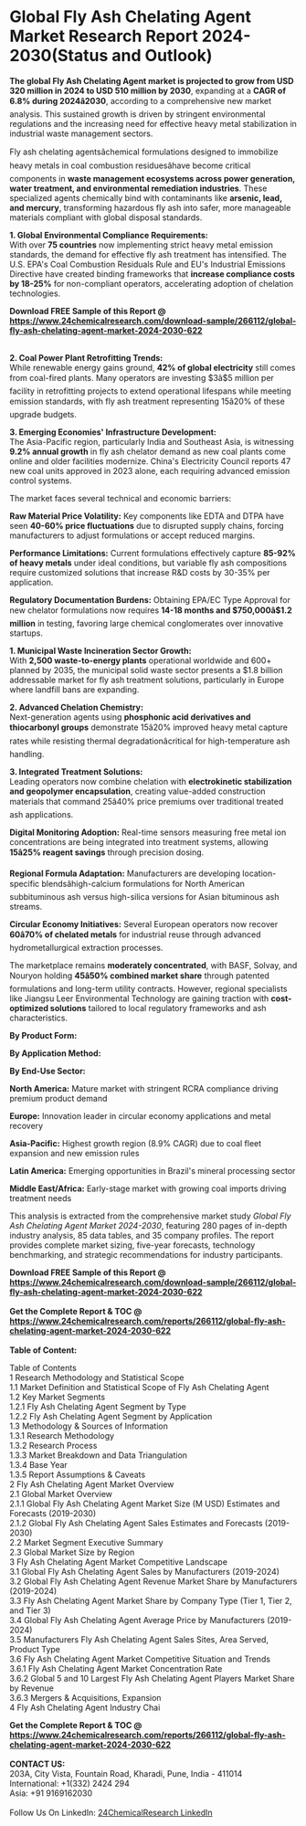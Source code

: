 <h1>Global Fly Ash Chelating Agent Market Research Report 2024-2030(Status and Outlook)</h1><p><strong>The global Fly Ash Chelating Agent market is projected to grow from USD 320 million in 2024 to USD 510 million by 2030</strong>, expanding at a <strong>CAGR of 6.8% during 2024â2030</strong>, according to a comprehensive new market analysis. This sustained growth is driven by stringent environmental regulations and the increasing need for effective heavy metal stabilization in industrial waste management sectors.</p><p>Fly ash chelating agentsâchemical formulations designed to immobilize heavy metals in coal combustion residuesâhave become critical components in <strong>waste management ecosystems across power generation, water treatment, and environmental remediation industries</strong>. These specialized agents chemically bind with contaminants like <strong>arsenic, lead, and mercury</strong>, transforming hazardous fly ash into safer, more manageable materials compliant with global disposal standards.</p><p><strong>1. Global Environmental Compliance Requirements:</strong><br>
With over <strong>75 countries</strong> now implementing strict heavy metal emission standards, the demand for effective fly ash treatment has intensified. The U.S. EPA's Coal Combustion Residuals Rule and EU's Industrial Emissions Directive have created binding frameworks that <strong>increase compliance costs by 18-25%</strong> for non-compliant operators, accelerating adoption of chelation technologies.</p><div><b>Download FREE Sample of this Report @ 
            <a href="https://www.24chemicalresearch.com/download-sample/266112/global-fly-ash-chelating-agent-market-2024-2030-622">
            https://www.24chemicalresearch.com/download-sample/266112/global-fly-ash-chelating-agent-market-2024-2030-622</a></b></div><br><p><strong>2. Coal Power Plant Retrofitting Trends:</strong><br>
While renewable energy gains ground, <strong>42% of global electricity</strong> still comes from coal-fired plants. Many operators are investing $3â$5 million per facility in retrofitting projects to extend operational lifespans while meeting emission standards, with fly ash treatment representing 15â20% of these upgrade budgets.</p><p><strong>3. Emerging Economies' Infrastructure Development:</strong><br>
The Asia-Pacific region, particularly India and Southeast Asia, is witnessing <strong>9.2% annual growth</strong> in fly ash chelator demand as new coal plants come online and older facilities modernize. China's Electricity Council reports 47 new coal units approved in 2023 alone, each requiring advanced emission control systems.</p><p>The market faces several technical and economic barriers:</p><p><strong>Raw Material Price Volatility:</strong> Key components like EDTA and DTPA have seen <strong>40-60% price fluctuations</strong> due to disrupted supply chains, forcing manufacturers to adjust formulations or accept reduced margins.</p><p><strong>Performance Limitations:</strong> Current formulations effectively capture <strong>85-92% of heavy metals</strong> under ideal conditions, but variable fly ash compositions require customized solutions that increase R&amp;D costs by 30-35% per application.</p><p><strong>Regulatory Documentation Burdens:</strong> Obtaining EPA/EC Type Approval for new chelator formulations now requires <strong>14-18 months and $750,000â$1.2 million</strong> in testing, favoring large chemical conglomerates over innovative startups.</p><p><strong>1. Municipal Waste Incineration Sector Growth:</strong><br>
With <strong>2,500 waste-to-energy plants</strong> operational worldwide and 600+ planned by 2035, the municipal solid waste sector presents a $1.8 billion addressable market for fly ash treatment solutions, particularly in Europe where landfill bans are expanding.</p><p><strong>2. Advanced Chelation Chemistry:</strong><br>
Next-generation agents using <strong>phosphonic acid derivatives and thiocarbonyl groups</strong> demonstrate 15â20% improved heavy metal capture rates while resisting thermal degradationâcritical for high-temperature ash handling.</p><p><strong>3. Integrated Treatment Solutions:</strong><br>
Leading operators now combine chelation with <strong>electrokinetic stabilization and geopolymer encapsulation</strong>, creating value-added construction materials that command 25â40% price premiums over traditional treated ash applications.</p><p><strong>Digital Monitoring Adoption:</strong> Real-time sensors measuring free metal ion concentrations are being integrated into treatment systems, allowing <strong>15â25% reagent savings</strong> through precision dosing.</p><p><strong>Regional Formula Adaptation:</strong> Manufacturers are developing location-specific blendsâhigh-calcium formulations for North American subbituminous ash versus high-silica versions for Asian bituminous ash streams.</p><p><strong>Circular Economy Initiatives:</strong> Several European operators now recover <strong>60â70% of chelated metals</strong> for industrial reuse through advanced hydrometallurgical extraction processes.</p><p>The marketplace remains <strong>moderately concentrated</strong>, with BASF, Solvay, and Nouryon holding <strong>45â50% combined market share</strong> through patented formulations and long-term utility contracts. However, regional specialists like Jiangsu Leer Environmental Technology are gaining traction with <strong>cost-optimized solutions</strong> tailored to local regulatory frameworks and ash characteristics.</p><p><strong>By Product Form:</strong></p><p><strong>By Application Method:</strong></p><p><strong>By End-Use Sector:</strong></p><p><strong>North America:</strong> Mature market with stringent RCRA compliance driving premium product demand</p><p><strong>Europe:</strong> Innovation leader in circular economy applications and metal recovery</p><p><strong>Asia-Pacific:</strong> Highest growth region (8.9% CAGR) due to coal fleet expansion and new emission rules</p><p><strong>Latin America:</strong> Emerging opportunities in Brazil's mineral processing sector</p><p><strong>Middle East/Africa:</strong> Early-stage market with growing coal imports driving treatment needs</p><p>This analysis is extracted from the comprehensive market study <em>Global Fly Ash Chelating Agent Market 2024-2030</em>, featuring 280 pages of in-depth industry analysis, 85 data tables, and 35 company profiles. The report provides complete market sizing, five-year forecasts, technology benchmarking, and strategic recommendations for industry participants.</p><div><b>Download FREE Sample of this Report @ 
            <a href="https://www.24chemicalresearch.com/download-sample/266112/global-fly-ash-chelating-agent-market-2024-2030-622">
            https://www.24chemicalresearch.com/download-sample/266112/global-fly-ash-chelating-agent-market-2024-2030-622</a></b></div><br><div><b>Get the Complete Report & TOC @ 
            <a href="https://www.24chemicalresearch.com/reports/266112/global-fly-ash-chelating-agent-market-2024-2030-622">
            https://www.24chemicalresearch.com/reports/266112/global-fly-ash-chelating-agent-market-2024-2030-622</a></b></div><br>
            <b>Table of Content:</b><p>Table of Contents<br />
1 Research Methodology and Statistical Scope<br />
1.1 Market Definition and Statistical Scope of Fly Ash Chelating Agent<br />
1.2 Key Market Segments<br />
1.2.1 Fly Ash Chelating Agent Segment by Type<br />
1.2.2 Fly Ash Chelating Agent Segment by Application<br />
1.3 Methodology & Sources of Information<br />
1.3.1 Research Methodology<br />
1.3.2 Research Process<br />
1.3.3 Market Breakdown and Data Triangulation<br />
1.3.4 Base Year<br />
1.3.5 Report Assumptions & Caveats<br />
2 Fly Ash Chelating Agent Market Overview<br />
2.1 Global Market Overview<br />
2.1.1 Global Fly Ash Chelating Agent Market Size (M USD) Estimates and Forecasts (2019-2030)<br />
2.1.2 Global Fly Ash Chelating Agent Sales Estimates and Forecasts (2019-2030)<br />
2.2 Market Segment Executive Summary<br />
2.3 Global Market Size by Region<br />
3 Fly Ash Chelating Agent Market Competitive Landscape<br />
3.1 Global Fly Ash Chelating Agent Sales by Manufacturers (2019-2024)<br />
3.2 Global Fly Ash Chelating Agent Revenue Market Share by Manufacturers (2019-2024)<br />
3.3 Fly Ash Chelating Agent Market Share by Company Type (Tier 1, Tier 2, and Tier 3)<br />
3.4 Global Fly Ash Chelating Agent Average Price by Manufacturers (2019-2024)<br />
3.5 Manufacturers Fly Ash Chelating Agent Sales Sites, Area Served, Product Type<br />
3.6 Fly Ash Chelating Agent Market Competitive Situation and Trends<br />
3.6.1 Fly Ash Chelating Agent Market Concentration Rate<br />
3.6.2 Global 5 and 10 Largest Fly Ash Chelating Agent Players Market Share by Revenue<br />
3.6.3 Mergers & Acquisitions, Expansion<br />
4 Fly Ash Chelating Agent Industry Chai</p><div><b>Get the Complete Report & TOC @ 
            <a href="https://www.24chemicalresearch.com/reports/266112/global-fly-ash-chelating-agent-market-2024-2030-622">
            https://www.24chemicalresearch.com/reports/266112/global-fly-ash-chelating-agent-market-2024-2030-622</a></b></div><br><b>CONTACT US:</b><br>
            203A, City Vista, Fountain Road, Kharadi, Pune, India - 411014<br>
            International: +1(332) 2424 294<br>
            Asia: +91 9169162030 <br><br>
            Follow Us On LinkedIn: <a href="https://www.linkedin.com/company/24chemicalresearch/">24ChemicalResearch LinkedIn</a>